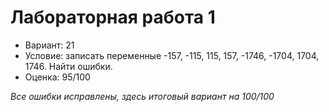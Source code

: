 # Лабораторная работа 1

- Вариант: 21
- Условие: записать переменные -157, -115, 115, 157, -1746, -1704, 1704, 1746. Найти ошибки.
- Оценка: 95/100
 
*Все ошибки исправлены, здесь итоговый вариант на 100/100*

